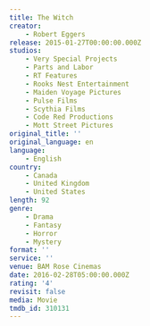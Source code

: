 ```yaml
---
title: The Witch
creator:
    - Robert Eggers
release: 2015-01-27T00:00:00.000Z
studios:
    - Very Special Projects
    - Parts and Labor
    - RT Features
    - Rooks Nest Entertainment
    - Maiden Voyage Pictures
    - Pulse Films
    - Scythia Films
    - Code Red Productions
    - Mott Street Pictures
original_title: ''
original_language: en
language:
    - English
country:
    - Canada
    - United Kingdom
    - United States
length: 92
genre:
    - Drama
    - Fantasy
    - Horror
    - Mystery
format: ''
service: ''
venue: BAM Rose Cinemas
date: 2016-02-28T05:00:00.000Z
rating: '4'
revisit: false
media: Movie
tmdb_id: 310131
---
```



